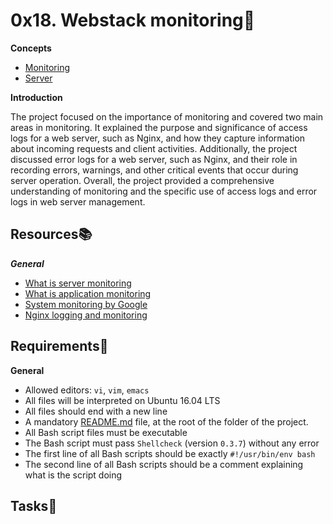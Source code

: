 # 0x18. Webstack monitoring:briefcase:

**Concepts**
- [Monitoring](../0x09-web_infrastructure_design/concepts/monitoring.md)
- [Server](../0x09-web_infrastructure_design/concepts/server.md)

**Introduction**

The project focused on the importance of monitoring and covered two main areas in monitoring. It explained the purpose and significance of access logs for a web server, such as Nginx, and how they capture information about incoming requests and client activities. Additionally, the project discussed error logs for a web server, such as Nginx, and their role in recording errors, warnings, and other critical events that occur during server operation. Overall, the project provided a comprehensive understanding of monitoring and the specific use of access logs and error logs in web server management.

## Resources:books:
***General***
- [What is server monitoring](https://www.sumologic.com/glossary/server-monitoring/)
- [What is application monitoring](https://en.m.wikipedia.org/wiki/Application_performance_management)
- [System monitoring by Google](https://sre.google/sre-book/monitoring-distributed-systems/)
- [Nginx logging and monitoring](https://docs.nginx.com/nginx/admin-guide/monitoring/logging/)

## Requirements:round_pushpin:
**General**
- Allowed editors: `vi`, `vim`, `emacs`
- All files will be interpreted on Ubuntu 16.04 LTS
- All files should end with a new line
- A mandatory [README.md](./README.md) file, at the root of the folder of the project.
- All Bash script files must be executable
- The Bash script must pass `Shellcheck` (version `0.3.7`) without any error
- The first line of all Bash scripts should be exactly `#!/usr/bin/env bash`
- The second line of all Bash scripts should be a comment explaining what is the script doing

## Tasks:page_with_curl:


